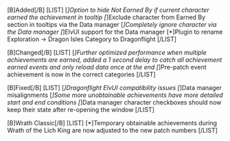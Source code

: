 [B]Added[/B]
[LIST]
[*]Option to hide Not Earned By if current character earned the achievement in tooltip
[*]Exclude character from Earned By section in tooltips via the Data manager
[*]Completely ignore character via the Data manager
[*]ElvUI support for the Data manager
[*]Plugin to rename Exploration -> Dragon Isles Category to Dragonflight
[/LIST]

[B]Changed[/B]
[LIST]
[*]Further optimized performance when multiple achievements are earned, added a 1 second delay to catch all achievement earned events and only reload data once at the end
[*]Pre-patch event achievement is now in the correct categories
[/LIST]

[B]Fixed[/B]
[LIST]
[*]Dragonflight ElvUI compatibility issues
[*]Data manager misalignments
[*]Some more unobtainable achievements have more detailed start and end conditions
[*]Data manager character checkboxes should now keep their state after re-opening the window
[/LIST]

[B]Wrath Classic[/B]
[LIST]
[*]Temporary obtainable achievements during Wrath of the Lich King are now adjusted to the new patch numbers
[/LIST]

